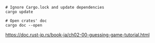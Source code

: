 ```
# Ignore Cargo.lock and update dependencies
cargo update

# Open crates' doc
cargo doc --open
```
https://doc.rust-jp.rs/book-ja/ch02-00-guessing-game-tutorial.html
